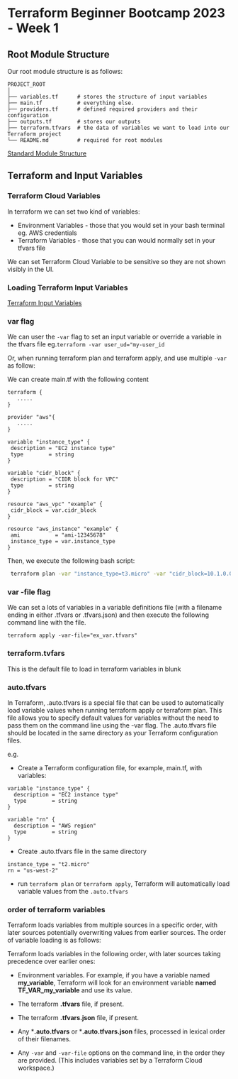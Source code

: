 # Terraform Beginner Bootcamp 2023 - Week 1

## Root Module Structure

Our root module structure is as follows:

```
PROJECT_ROOT
│
├── variables.tf      # stores the structure of input variables
├── main.tf           # everything else.
├── providers.tf      # defined required providers and their configuration
├── outputs.tf        # stores our outputs
├── terraform.tfvars  # the data of variables we want to load into our Terraform project
└── README.md         # required for root modules
```

[Standard Module Structure](https://developer.hashicorp.com/terraform/language/modules/develop/structure)

## Terraform and Input Variables
### Terraform Cloud Variables

In terraform we can set two kind of variables:
- Environment Variables - those that you would set in your bash terminal eg. AWS credentials
- Terraform Variables - those that you can would normally set in your tfvars file

We can set Terraform Cloud Variable to be sensitive so they are not shown visibly in the UI.

### Loading Terraform Input Variables

[Terraform Input Variables](https://developer.hashicorp.com/terraform/language/values/variables)

### var flag
We can user the `-var` flag to set an input variable or override a variable in the tfvars file eg.`terraform -var user_ud="my-user_id`

Or, when running terraform plan and terraform apply, and use multiple `-var` as follow:
 
 We can create main.tf with the following content
 ``` 
 terraform {
    .....
 }

 provider "aws"{
    .....
 }

 variable "instance_type" {
  description = "EC2 instance type"
  type        = string
}

variable "cidr_block" {
  description = "CIDR block for VPC"
  type        = string
}

resource "aws_vpc" "example" {
  cidr_block = var.cidr_block
}

resource "aws_instance" "example" {
  ami           = "ami-12345678"
  instance_type = var.instance_type
}

 ```
 Then, we execute the following bash script:
 ```bash
  terraform plan -var "instance_type=t3.micro" -var "cidr_block=10.1.0.0/16"
 ```


### var -file flag

We can set a lots of variables in a variable definitions file (with a filename ending in either .tfvars or .tfvars.json) and then execute the following command line with the file.

```terraform apply -var-file="ex_var.tfvars"```


### terraform.tvfars

This is the default file to load in terraform variables in blunk 

### auto.tfvars

In Terraform, .auto.tfvars is a special file that can be used to automatically load variable values when running terraform apply or terraform plan. This file allows you to specify default values for variables without the need to pass them on the command line using the -var flag. The .auto.tfvars file should be located in the same directory as your Terraform configuration files.

e.g.
- Create a Terraform configuration file, for example, main.tf, with variables:
``` hcl
variable "instance_type" {
  description = "EC2 instance type"
  type        = string
}

variable "rn" {
  description = "AWS region"
  type        = string
}
```
- Create .auto.tfvars file in the same directory
```
instance_type = "t2.micro"
rn = "us-west-2"
```
- run `terraform plan` or `terraform apply`, Terraform will automatically load variable values from the `.auto.tfvars`

### order of terraform variables

Terraform loads variables from multiple sources in a specific order, with later sources potentially overwriting values from earlier sources. The order of variable loading is as follows:

Terraform loads variables in the following order, with later sources taking precedence over earlier ones:

- Environment variables. For example, if you have a variable named **my_variable**, Terraform will look for an environment variable **named TF_VAR_my_variable** and use its value.

- The terraform **.tfvars** file, if present.

- The terraform **.tfvars.json** file, if present.

- Any ***.auto.tfvars** or ***.auto.tfvars.json** files, processed in lexical order of their filenames.

- Any `-var` and `-var-file` options on the command line, in the order they are provided. (This includes variables set by a Terraform Cloud workspace.)





